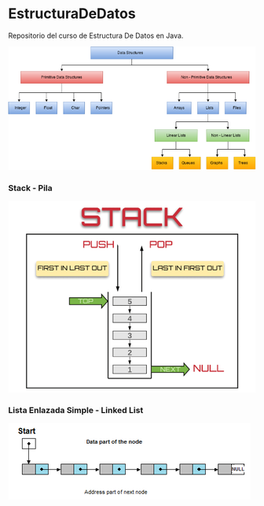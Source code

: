 # EstructuraDeDatos
Repositorio del curso de Estructura De Datos en Java. 

![Data Structures](images/Datastructures.png "Data Structures")


### Stack - Pila
![Stack - Pila](images/Stack.png "Stack - Pila")


### Lista Enlazada Simple - Linked List

![Linked List](images/Linked_List.png "Linked List")
